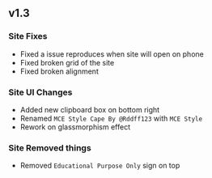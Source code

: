 ## v1.3
### Site Fixes
- Fixed a issue reproduces when site will open on phone
- Fixed broken grid of the site
- Fixed broken alignment

### Site UI Changes
- Added new clipboard box on bottom right
- Renamed `MCE Style Cape By @Rddff123` with `MCE Style`
- Rework on glassmorphism effect

### Site Removed things
- Removed `Educational Purpose Only` sign on top

